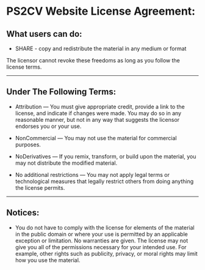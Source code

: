 # PS2CV Website License Agreement: #

## What users can do: ##

* SHARE - copy and redistribute the material in any medium or format

The licensor cannot revoke these freedoms as long as you follow the license terms.

----------------------------------------------------------------------------------

## Under The Following Terms: ##

* Attribution — You must give appropriate credit, provide a link to the license, and indicate if changes were made. You may do so in any reasonable manner, but not in any way that suggests the licensor endorses you or your use.


* NonCommercial — You may not use the material for commercial purposes.


* NoDerivatives — If you remix, transform, or build upon the material, you may not distribute the modified material.


* No additional restrictions — You may not apply legal terms or technological measures that legally restrict others from doing anything the license permits.

----------------------------------------------------------------------------------

## Notices: ##

* You do not have to comply with the license for elements of the material in the public domain or where your use is permitted by an applicable exception or limitation.
No warranties are given. The license may not give you all of the permissions necessary for your intended use. For example, other rights such as publicity, privacy, or moral rights may limit how you use the material.
